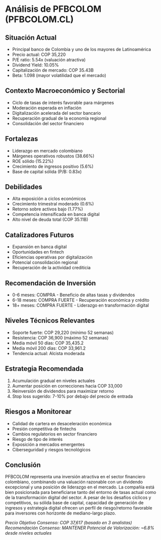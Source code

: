 # Análisis de PFBCOLOM (PFBCOLOM.CL)

## Situación Actual

- Principal banco de Colombia y uno de los mayores de Latinoamérica
- Precio actual: COP 35,220
- P/E ratio: 5.54x (valuación atractiva)
- Dividend Yield: 10.05%
- Capitalización de mercado: COP 35.43B
- Beta: 1.098 (mayor volatilidad que el mercado)

## Contexto Macroeconómico y Sectorial

- Ciclo de tasas de interés favorable para márgenes
- Moderación esperada en inflación
- Digitalización acelerada del sector bancario
- Recuperación gradual de la economía regional
- Consolidación del sector financiero

## Fortalezas

- Liderazgo en mercado colombiano
- Márgenes operativos robustos (38.66%)
- ROE sólido (15.22%)
- Crecimiento de ingresos positivo (5.6%)
- Base de capital sólida (P/B: 0.83x)

## Debilidades

- Alta exposición a ciclos económicos
- Crecimiento trimestral moderado (0.6%)
- Retorno sobre activos bajo (1.77%)
- Competencia intensificada en banca digital
- Alto nivel de deuda total (COP 35.11B)

## Catalizadores Futuros

- Expansión en banca digital
- Oportunidades en fintech
- Eficiencias operativas por digitalización
- Potencial consolidación regional
- Recuperación de la actividad crediticia

## Recomendación de Inversión

- 0-6 meses: COMPRA - Beneficio de altas tasas y dividendos
- 6-18 meses: COMPRA FUERTE - Recuperación económica y crédito
- 18+ meses: COMPRA FUERTE - Liderazgo en transformación digital

## Niveles Técnicos Relevantes

- Soporte fuerte: COP 29,220 (mínimo 52 semanas)
- Resistencia: COP 36,900 (máximo 52 semanas)
- Media móvil 50 días: COP 35,435.2
- Media móvil 200 días: COP 33,961.2
- Tendencia actual: Alcista moderada

## Estrategia Recomendada

1. Acumulación gradual en niveles actuales
2. Aumentar posición en correcciones hacia COP 33,000
3. Reinversión de dividendos para maximizar retorno
4. Stop loss sugerido: 7-10% por debajo del precio de entrada

## Riesgos a Monitorear

- Calidad de cartera en desaceleración económica
- Presión competitiva de fintechs
- Cambios regulatorios en sector financiero
- Riesgo de tipo de interés
- Exposición a mercados emergentes
- Ciberseguridad y riesgos tecnológicos

## Conclusión

PFBCOLOM representa una inversión atractiva en el sector financiero colombiano, combinando una valuación razonable con un dividendo excepcional y una posición de liderazgo en el mercado. La compañía está bien posicionada para beneficiarse tanto del entorno de tasas actual como de la transformación digital del sector. A pesar de los desafíos cíclicos y competitivos, su sólida base de capital, capacidad de generación de ingresos y estrategia digital ofrecen un perfil de riesgo/retorno favorable para inversores con horizonte de mediano-largo plazo.

_Precio Objetivo Consenso: COP 37,617 (basado en 3 analistas)_
_Recomendación Consenso: MANTENER_
_Potencial de Valorización: ~6.8% desde niveles actuales_
